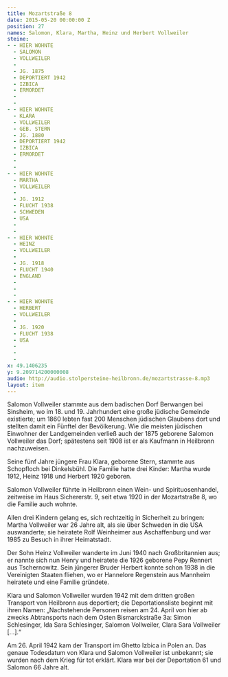 ```yaml
---
title: Mozartstraße 8
date: 2015-05-20 00:00:00 Z
position: 27
names: Salomon, Klara, Martha, Heinz und Herbert Vollweiler
steine:
- - HIER WOHNTE
  - SALOMON
  - VOLLWEILER
  - 
  - JG. 1875
  - DEPORTIERT 1942
  - IZBICA
  - ERMORDET
  - 
  - 
- - HIER WOHNTE
  - KLARA
  - VOLLWEILER
  - GEB. STERN
  - JG. 1880
  - DEPORTIERT 1942
  - IZBICA
  - ERMORDET
  - 
  - 
- - HIER WOHNTE
  - MARTHA
  - VOLLWEILER
  - 
  - JG. 1912
  - FLUCHT 1938
  - SCHWEDEN
  - USA
  - 
  - 
- - HIER WOHNTE
  - HEINZ
  - VOLLWEILER
  - 
  - JG. 1918
  - FLUCHT 1940
  - ENGLAND
  - 
  - 
  - 
- - HIER WOHNTE
  - HERBERT
  - VOLLWEILER
  - 
  - JG. 1920
  - FLUCHT 1938
  - USA
  - 
  - 
  - 
x: 49.1406235
y: 9.209714200000008
audio: http://audio.stolpersteine-heilbronn.de/mozartstrasse-8.mp3
layout: item
---
```


Salomon Vollweiler stammte aus dem badischen Dorf Berwangen bei Sinsheim, wo im 18. und 19. Jahrhundert eine große jüdische Gemeinde existierte; um 1860 lebten fast 200 Menschen jüdischen Glaubens dort und stellten damit ein Fünftel der Bevölkerung. Wie die meisten jüdischen Einwohner der Landgemeinden verließ auch der 1875 geborene Salomon Vollweiler das Dorf; spätestens seit 1908 ist er als Kaufmann in Heilbronn nachzuweisen.

Seine fünf Jahre jüngere Frau Klara, geborene Stern, stammte aus Schopfloch bei Dinkelsbühl. Die Familie hatte drei Kinder: Martha wurde 1912, Heinz 1918 und Herbert 1920 geboren.

Salomon Vollweiler führte in Heilbronn einen Wein- und Spirituosenhandel, zeitweise im Haus Sichererstr. 9, seit etwa 1920 in der Mozartstraße 8, wo die Familie auch wohnte.

Allen drei Kindern gelang es, sich rechtzeitig in Sicherheit zu bringen: Martha Vollweiler war 26 Jahre alt, als sie über Schweden in die USA auswanderte; sie heiratete Rolf Weinheimer aus Aschaffenburg und war 1985 zu Besuch in ihrer Heimatstadt.

Der Sohn Heinz Vollweiler wanderte im Juni 1940 nach Großbritannien aus; er nannte sich nun Henry und heiratete die 1926 geborene Pepy Rennert aus Tschernowitz. Sein jüngerer Bruder Herbert konnte schon 1938 in die Vereinigten Staaten fliehen, wo er Hannelore Regenstein aus Mannheim heiratete und eine Familie gründete.

Klara und Salomon Vollweiler wurden 1942 mit dem dritten großen Transport von Heilbronn aus deportiert; die Deportationsliste beginnt mit ihren Namen:
„Nachstehende Personen reisen am 24. April von hier ab zwecks Abtransports nach dem Osten Bismarckstraße 3a:
Simon Schlesinger, Ida Sara Schlesinger, Salomon Vollweiler, Clara Sara Vollweiler [...].“

Am 26. April 1942 kam der Transport im Ghetto Izbica in Polen an. Das genaue Todesdatum von Klara und Salomon Vollweiler ist unbekannt; sie wurden nach dem Krieg für tot erklärt. Klara war bei der Deportation 61 und Salomon 66 Jahre alt.